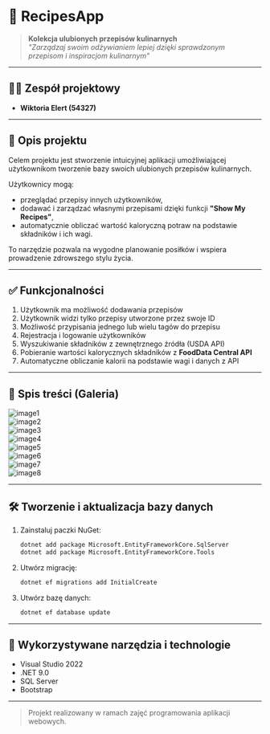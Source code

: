 # 🧾 RecipesApp

> **Kolekcja ulubionych przepisów kulinarnych**  
> _"Zarządzaj swoim odżywianiem lepiej dzięki sprawdzonym przepisom i inspiracjom kulinarnym"_

---

## 👩‍💻 Zespół projektowy

- **Wiktoria Elert (54327)**

---

## 📌 Opis projektu

Celem projektu jest stworzenie intuicyjnej aplikacji umożliwiającej użytkownikom tworzenie bazy swoich ulubionych przepisów kulinarnych.

Użytkownicy mogą:

- przeglądać przepisy innych użytkowników,
- dodawać i zarządzać własnymi przepisami dzięki funkcji **"Show My Recipes"**,
- automatycznie obliczać wartość kaloryczną potraw na podstawie składników i ich wagi.

To narzędzie pozwala na wygodne planowanie posiłków i wspiera prowadzenie zdrowszego stylu życia.

---

## ✅ Funkcjonalności

1. Użytkownik ma możliwość dodawania przepisów  
2. Użytkownik widzi tylko przepisy utworzone przez swoje ID  
3. Możliwość przypisania jednego lub wielu tagów do przepisu  
4. Rejestracja i logowanie użytkowników  
5. Wyszukiwanie składników z zewnętrznego źródła (USDA API)  
6. Pobieranie wartości kalorycznych składników z **FoodData Central API**  
7. Automatyczne obliczanie kalorii na podstawie wagi i danych z API  

---

## 📂 Spis treści (Galeria)

![image1](https://github.com/user-attachments/assets/6119d30a-b224-485a-9829-cad204c0c672)  
![image2](https://github.com/user-attachments/assets/ca2ab91a-5557-46ad-82b1-a206241c50a8)  
![image3](https://github.com/user-attachments/assets/1efc2f13-59da-4445-be7b-d02dc81a9f71)  
![image4](https://github.com/user-attachments/assets/99e38f10-aede-4400-81a5-20fa189d5e13)  
![image5](https://github.com/user-attachments/assets/025f95a7-c159-44c8-b15d-6b80b63200a3)  
![image6](https://github.com/user-attachments/assets/9c92d1a6-ab81-4e34-aa2b-a6c5c41b3254)  
![image7](https://github.com/user-attachments/assets/0fdddc4a-2396-4cf1-85e5-07689188985d)  
![image8](https://github.com/user-attachments/assets/7282d52e-ec14-4ca4-8997-2a1a4125a154)  

---

## 🛠️ Tworzenie i aktualizacja bazy danych

1. Zainstaluj paczki NuGet:

    ```bash
    dotnet add package Microsoft.EntityFrameworkCore.SqlServer
    dotnet add package Microsoft.EntityFrameworkCore.Tools
    ```

2. Utwórz migrację:

    ```bash
    dotnet ef migrations add InitialCreate
    ```

3. Utwórz bazę danych:

    ```bash
    dotnet ef database update
    ```

---

## 🧰 Wykorzystywane narzędzia i technologie

- Visual Studio 2022  
- .NET 9.0  
- SQL Server  
- Bootstrap  

---

> Projekt realizowany w ramach zajęć programowania aplikacji webowych.

